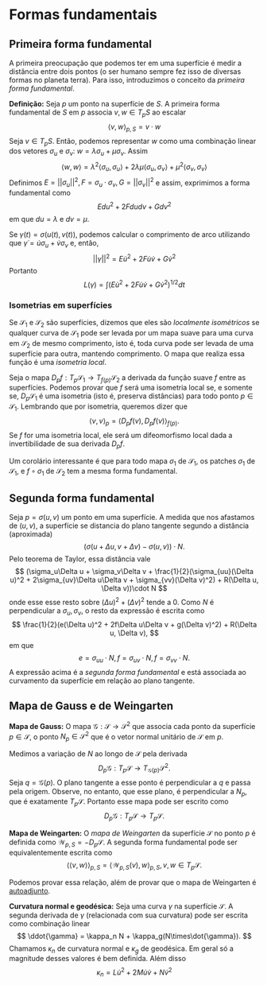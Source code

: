 # Formas fundamentais 

## Primeira forma fundamental 

A primeira preocupação que podemos ter em uma superfície é medir a distância
entre dois pontos (o ser humano sempre fez isso de diversas formas no planeta
terra). Para isso, introduzimos o conceito da *primeira forma fundamental*. 

**Definição:** Seja $p$ um ponto na superfície de $S$. A primeira forma
fundamental de $S$ em $p$ associa $v, w \in T_pS$ ao escalar 
$$
\langle v, w \rangle_{p,S} = v \cdot w
$$
Seja $v \in T_pS$. Então, podemos representar $w$ como uma combinação linear
dos vetores $\sigma_u$ e $\sigma_v$: $w = \lambda \sigma_u + \mu \sigma_v$.
Assim
$$
\langle w, w \rangle = \lambda^2\langle \sigma_u, \sigma_u \rangle +
2\lambda\mu\langle \sigma_u, \sigma_v \rangle + \mu^2\langle \sigma_v,
\sigma_v \rangle
$$
Definimos $E = ||\sigma_u||^2, F = \sigma_u \cdot \sigma_v, G =
||\sigma_v||^2$ e assim, exprimimos a forma fundamental como 
$$
Edu^2 + 2Fdudv + Gdv^2
$$
em que $du = \lambda$ e $dv = \mu$. 

Se $\gamma(t) = \sigma(u(t), v(t))$, podemos calcular o comprimento de arco
utilizando que $\dot{\gamma} = \dot{u}\sigma_u + \dot{v}\sigma_v$ e, então, 
$$
||\dot{\gamma}||^2 = E\dot{u}^2 + 2F\dot{u}\dot{v} + G\dot{v}^2
$$
Portanto 
$$
L(\gamma) = \int (E\dot{u}^2 + 2F\dot{u}\dot{v} + G\dot{v}^2)^{1/2} dt
$$

### Isometrias em superfícies 

Se $\mathcal{S}_1$ e $\mathcal{S}_2$ são superfícies, dizemos que eles são
*localmente isométricos* se qualquer curva de $\mathcal{S}_1$ pode ser levada
por um mapa suave para uma curva em $\mathcal{S}_2$ de mesmo comprimento, isto
é, toda curva pode ser levada de uma superfície para outra, mantendo
comprimento. O mapa que realiza essa função é uma *isometria local*. 

Seja o mapa $D_pf : T_p\mathcal{S}_1 \to T_{f(p)}\mathcal{S}_2$ a derivada da
função suave $f$ entre as superfícies. Podemos provar que $f$ será uma
isometria local se, e somente se, $D_p\mathcal{S}_1$ é uma isometria (isto é,
preserva distâncias) para todo ponto $p \in \mathcal{S}_1$. Lembrando que por
isometria, queremos dizer que 
$$
\langle v, v \rangle_p = \langle D_p f(v), D_p f(v) \rangle_{f(p)}.
$$
Se $f$ for uma isometria local, ele será um difeomorfismo local dada a
invertibilidade de sua derivada $D_pf$. 

Um corolário interessante é que para todo mapa $\sigma_1$ de $\mathcal{S}_1$,
os patches $\sigma_1$ de $\mathcal{S}_1$, e $f \circ \sigma_1$ de
$\mathcal{S}_2$ tem a mesma forma fundamental. 

## Segunda forma fundamental

Seja $p=\sigma(u,v)$ um ponto em uma superfície. A medida que nos afastamos de
$(u,v)$, a superfície se distancia do plano tangente segundo a distância
(aproximada) 
$$
(\sigma(u + \Delta u, v + \Delta v) - \sigma(u,v))\cdot N.
$$
Pelo teorema de Taylor, essa distância vale 
$$
(\sigma_u\Delta u + \sigma_v\Delta v + \frac{1}{2}(\sigma_{uu}(\Delta u)^2 +
2\sigma_{uv}\Delta u\Delta v + \sigma_{vv}(\Delta v)^2) + R(\Delta u, \Delta
v))\cdot N
$$
onde esse esse resto sobre $(\Delta u)^2 + (\Delta v)^2$ tende a 0. Como $N$ é
perpendicular a $\sigma_u, \sigma_v$, o resto da expressão é escrita como 
$$
\frac{1}{2}(e(\Delta u)^2 + 2f\Delta u\Delta v + g(\Delta v)^2) + R(\Delta u,
\Delta v),
$$
em que 
$$
e = \sigma_{uu}\cdot N, f = \sigma_{uv}\cdot N, f = \sigma_{vv}\cdot N.
$$
A expressão acima é a *segunda forma fundamental* e está associada ao
curvamento da superfície em relação ao plano tangente. 

## Mapa de Gauss e de Weingarten 

**Mapa de Gauss:** O mapa $\mathcal{G} : \mathcal{S} \to \mathcal{S}^2$ que
associa cada ponto da superfície $p \in \mathcal{S}$, o ponto $N_p \in
\mathcal{S}^2$ que é o vetor normal unitário de $\mathcal{S}$ em $p$. 

Medimos a variação de $N$ ao longo de $\mathcal{S}$ pela derivada 
$$
D_p \mathcal{G} : T_p\mathcal{S} \to T_{\mathcal{G}(p)}\mathcal{S}^2.
$$
Seja $q = \mathcal{G}(p)$. O plano tangente a esse ponto é perpendicular a $q$
e passa pela origem. Observe, no entanto, que esse plano, é perpendicular a
$N_p$, que é exatamente $T_p\mathcal{S}$. Portanto esse mapa pode ser escrito
como 
$$
D_p \mathcal{G} : T_p\mathcal{S} \to  T_p\mathcal{S}.
$$

**Mapa de Weingarten:** O *mapa de Weingarten* da superfície $\mathcal{S}$ no
ponto $p$ é definida como $\mathcal{W}_{p,S} = - D_p\mathcal{S}$. A segunda
forma fundamental pode ser equivalentemente escrita como 
$$
\langle \langle v, w \rangle \rangle_{p,S} = \langle \mathcal{W}_{p,S}(v), w
\rangle_{p,S}, v, w \in T_p\mathcal{S}. 
$$

Podemos provar essa relação, além de provar que o mapa de Weingarten é
[autoadjunto](https://en.wikipedia.org/wiki/Self-adjoint_operator\#Bounded_self-adjoint_operators).

**Curvatura normal e geodésica:** Seja uma curva $\gamma$ na superfície
$\mathcal{S}$. A segunda derivada de $\gamma$ (relacionada com sua curvatura)
pode ser escrita como combinação linear 
$$
\ddot{\gamma} = \kappa_n N + \kappa_g(N\times\dot{\gamma}).
$$
Chamamos $\kappa_n$ de curvatura normal e $\kappa_g$ de geodésica. Em geral só
a magnitude desses valores é bem definida. Além disso 
$$
\kappa_n = L\dot{u}^2 + 2M\dot{u}\dot{v} + N\dot{v}^2
$$
